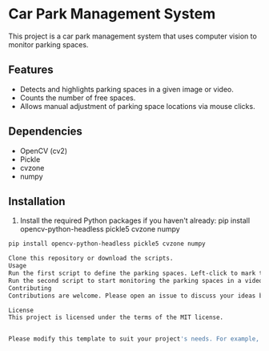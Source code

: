 # Car Park Management System

This project is a car park management system that uses computer vision to monitor parking spaces.

## Features

- Detects and highlights parking spaces in a given image or video.
- Counts the number of free spaces.
- Allows manual adjustment of parking space locations via mouse clicks.

## Dependencies

- OpenCV (cv2)
- Pickle
- cvzone
- numpy

## Installation

1. Install the required Python packages if you haven't already:
   pip install opencv-python-headless pickle5 cvzone numpy

```bash
pip install opencv-python-headless pickle5 cvzone numpy

Clone this repository or download the scripts.
Usage
Run the first script to define the parking spaces. Left-click to mark the top-left corner of a space, and right-click to remove a space.
Run the second script to start monitoring the parking spaces in a video. The number of free spaces will be displayed on the video.
Contributing
Contributions are welcome. Please open an issue to discuss your ideas before making changes.

License
This project is licensed under the terms of the MIT license.


Please modify this template to suit your project's needs. For example, you might want to add more detailed usage instructions, screenshots, or information about how to contribute to your project. If your project has a license, be sure to mention it. If not, consider adding one.
